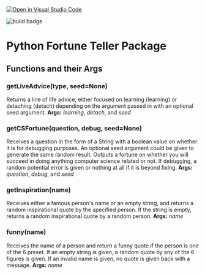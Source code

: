 [![Open in Visual Studio Code](https://classroom.github.com/assets/open-in-vscode-c66648af7eb3fe8bc4f294546bfd86ef473780cde1dea487d3c4ff354943c9ae.svg)](https://classroom.github.com/online_ide?assignment_repo_id=9088627&assignment_repo_type=AssignmentRepo)

![build badge](https://github.com/software-students-fall2022/python-package-exercise-project-3-team-16/actions/workflows/build.yaml/badge.svg)

# Python Fortune Teller Package

## Functions and their Args
### getLiveAdvice(type, seed=None)
Returns a line of life advice, either focused on learning (learning) or detaching (detach) depending on the argument passed in with an optional seed argument.
**Args:**
_learning_, _detach_, and _seed_
### getCSFortune(question, debug, seed=None)
Receives a question in the form of a String with a boolean value on whether it is for
debugging purposes. An optional seed argument could be given to generate the same
random result. Outputs a fortune on whether you will succeed in doing anything computer
science related or not. If debugging, a random potential error is given or nothing at
all if it is beyond fixing.
**Args:**
_question_, _debug_, and _seed_
### getInspiration(name)
Receives either a famous person's name or an empty string, and returns a random inspirational quote by the specified
person. If the string is empty, returns a random inspirational quote by a random person.
**Args:**
_name_
### funny(name)
Receives the name of a person and return a funny quote if the person is one of the 6 preset. If an empty string is
given, a random quote by any of the 6 figures is given. If an invalid name is given, no quote is given back with a
message.
**Args:**
_name_

